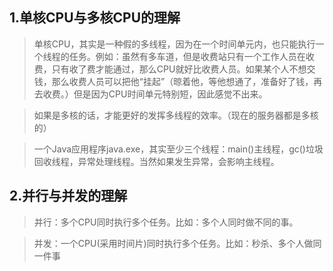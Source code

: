 ## 1.单核CPU与多核CPU的理解

>单核CPU，其实是一种假的多线程，因为在一个时间单元内，也只能执行一个线程的任务。例如：虽然有多车道，但是收费站只有一个工作人员在收费，只有收了费才能通过，那么CPU就好比收费人员。如果某个人不想交钱，那么收费人员可以把他“挂起”（晾着他，等他想通了，准备好了钱，再去收费。）但是因为CPU时间单元特别短，因此感觉不出来。

>如果是多核的话，才能更好的发挥多线程的效率。（现在的服务器都是多核的）

>一个Java应用程序java.exe，其实至少三个线程：main()主线程，gc()垃圾回收线程，异常处理线程。当然如果发生异常，会影响主线程。


## 2.并行与并发的理解
>并行：多个CPU同时执行多个任务。比如：多个人同时做不同的事。

>并发：一个CPU(采用时间片)同时执行多个任务。比如：秒杀、多个人做同一件事





